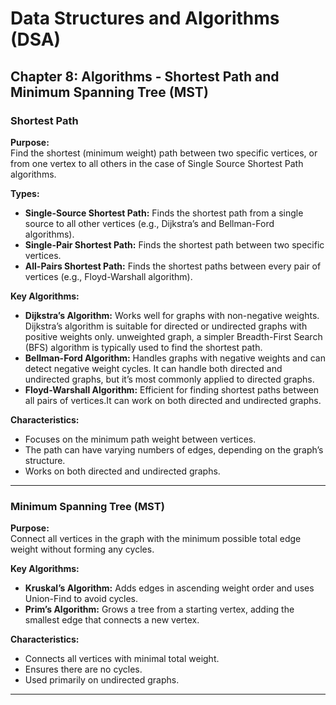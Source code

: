 # Data Structures and Algorithms (DSA)

## Chapter 8: Algorithms - Shortest Path and Minimum Spanning Tree (MST)

### Shortest Path

**Purpose:**  
Find the shortest (minimum weight) path between two specific vertices, or from one vertex to all others in the case of Single Source Shortest Path algorithms.

**Types:**
- **Single-Source Shortest Path:** Finds the shortest path from a single source to all other vertices (e.g., Dijkstra’s and Bellman-Ford algorithms).
- **Single-Pair Shortest Path:** Finds the shortest path between two specific vertices.
- **All-Pairs Shortest Path:** Finds the shortest paths between every pair of vertices (e.g., Floyd-Warshall algorithm).

**Key Algorithms:**
- **Dijkstra’s Algorithm:** Works well for graphs with non-negative weights. Dijkstra’s algorithm is suitable for directed or undirected graphs with positive weights only. unweighted graph, a simpler Breadth-First Search (BFS) algorithm is typically used to find the shortest path.
- **Bellman-Ford Algorithm:** Handles graphs with negative weights and can detect negative weight cycles. It can handle both directed and undirected graphs, but it’s most commonly applied to directed graphs.
- **Floyd-Warshall Algorithm:** Efficient for finding shortest paths between all pairs of vertices.It can work on both directed and undirected graphs.

**Characteristics:**
- Focuses on the minimum path weight between vertices.
- The path can have varying numbers of edges, depending on the graph’s structure.
- Works on both directed and undirected graphs.

---

### Minimum Spanning Tree (MST)

**Purpose:**  
Connect all vertices in the graph with the minimum possible total edge weight without forming any cycles.

**Key Algorithms:**
- **Kruskal’s Algorithm:** Adds edges in ascending weight order and uses Union-Find to avoid cycles.
- **Prim’s Algorithm:** Grows a tree from a starting vertex, adding the smallest edge that connects a new vertex.

**Characteristics:**
- Connects all vertices with minimal total weight.
- Ensures there are no cycles.
- Used primarily on undirected graphs.

---


